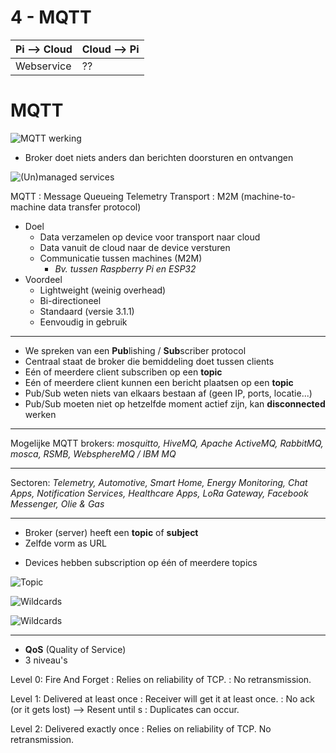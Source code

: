 # 4 - MQTT
| Pi --> Cloud | Cloud --> Pi |
|--|--|
| Webservice | ?? |
# MQTT
![MQTT werking](https://i.imgur.com/anwfSw4.png)

- Broker doet niets anders dan berichten doorsturen en ontvangen

![(Un)managed services](https://i.imgur.com/fAhYOSM.png)

MQTT
: Message Queueing Telemetry Transport
: M2M (machine-to-machine data transfer protocol)

- Doel
  - Data verzamelen op device voor transport naar cloud
  - Data vanuit de cloud naar de device versturen
  - Communicatie tussen machines (M2M)
    - *Bv. tussen Raspberry Pi en ESP32*
- Voordeel
  - Lightweight (weinig overhead)
  - Bi-directioneel
  - Standaard (versie 3.1.1)
  - Eenvoudig in gebruik
---
- We spreken van een **Pub**lishing / **Sub**scriber protocol
- Centraal staat de broker die bemiddeling doet tussen clients
- Eén of meerdere client subscriben op een **topic**
- Eén of meerdere client kunnen een bericht plaatsen op een **topic**
- Pub/Sub weten niets van elkaars bestaan af (geen IP, ports, locatie...)
- Pub/Sub moeten niet op hetzelfde moment actief zijn, kan **disconnected** werken
---
Mogelijke MQTT brokers: *mosquitto, HiveMQ, Apache ActiveMQ, RabbitMQ, mosca, RSMB, WebsphereMQ / IBM MQ*

---
Sectoren: *Telemetry, Automotive, Smart Home, Energy Monitoring, Chat Apps, Notification Services, Healthcare Apps, LoRa Gateway, Facebook Messenger, Olie & Gas*

---
- Broker (server) heeft een **topic** of **subject**
- Zelfde vorm as URL
+ Devices hebben subscription op één of meerdere topics

![Topic](https://i.imgur.com/TRvBZAL.png)

![Wildcards](https://i.imgur.com/baiMU6E.png)

![Wildcards](https://i.imgur.com/TByshhT.png)

---
- **QoS** (Quality of Service)
- 3 niveau's

Level 0: Fire And Forget
: Relies on reliability of TCP.
: No retransmission.

Level 1: Delivered at least once
: Receiver will get it at least once.
: No ack (or it gets lost) --> Resent until s
: Duplicates can occur.

Level 2: Delivered exactly once
: Relies on reliability of TCP. No retransmission.

<!--stackedit_data:
eyJoaXN0b3J5IjpbLTExODY5MDI2NDMsLTE3MzU3MjUxNjUsMT
U5NjU3ODU3Ml19
-->